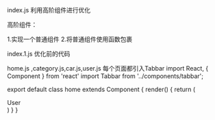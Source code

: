 index.js 利用高阶组件进行优化

高阶组件：

1.实现一个普通组件
2.将普通组件使用函数包裹

index.1.js 优化前的代码

home.js ,category.js,car.js,user.js 每个页面都引入Tabbar
import React, { Component } from 'react'
import Tabbar from '../components/tabbar';

export default class home extends Component {
    render() {
        return (
            <div>
                User
                <Tabbar/>
            </div>
        )
    }
}
